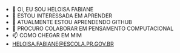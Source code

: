 - 👋 OI, EU SOU HELOISA FABIANE
- 👀 ESTOU INTERESSADA EM APRENDER 
- 🌱 ATUALMENTE ESTOU APRENDENDO GITHUB
- 💞️ PROCURO COLABORAR EM PENSAMENTO COMPUTACIONAL
- 📫 COMO CHEGAR EM MIM 
- HELOISA.FABIANE@ESCOLA.PR.GOV.BR

<!---
helofabiane/helofabiane is a ✨ special ✨ repository because its `README.md` (this file) appears on your GitHub profile.
You can click the Preview link to take a look at your changes.
--->
